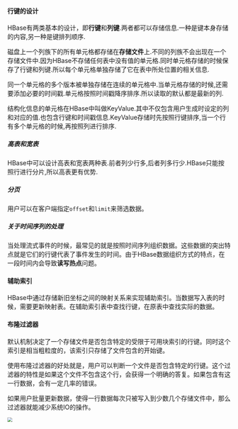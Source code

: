#### 行键的设计

HBase有两类基本的设计，即**行键**和**列键**.两者都可以存储信息.一种是键本身存储的内容,另一种是键排列顺序.

磁盘上一个列族下的所有单元格都存储在**存储文件**上.不同的列族不会出现在一个存储文件中.因为HBase不存储任何表中没有值的单元格.同时单元格存储的时候保存了行键和列键.所以每个单元格单独存储了它在表中所处位置的相关信息.

同一个单元格的多个版本被单独存储在连续的单元格中.当单元格存储的时候,还需要添加必要的时间戳.单元格按照时间戳降序排序.所以读取的默认都是最新的列.

结构化信息的单元格在HBase中叫做KeyValue.其中不仅包含用户生成时设定的列和对应的值.也包含行键和时间戳信息.KeyValue存储时先按照行键排序,当一个行有多个单元格的时候,再按照列进行排序.

##### 高表和宽表

HBase中可以设计高表和宽表两种表.前者列少行多,后者列多行少.HBase只能按照行进行分片,所以高表更有优势.

##### 分页

用户可以在客户端指定`offset`和`limit`来筛选数据。

##### 关于时间序列的处理

当处理流式事件的时候，最常见的就是按照时间序列组织数据。这些数据的突出特点就是它们的行键代表了事件发生的时间。由于HBase数据组织方式的特点，在一段时间内会导致**读写热点**问题。

#### 辅助索引

HBase中通过存储新旧坐标之间的映射关系来实现辅助索引。当数据写入表的时候，需要更新映射表。在辅助索引表中查找行键，在原表中查找实际的数据。

#### 布隆过滤器

默认机制决定了一个存储文件是否包含特定的受限于可用块索引的行键。同时这个索引是相当粗粒度的，该索引只存储了文件包含的开始键。

使用布隆过滤器的好处就是，用户可以判断一个文件是否包含特定的行键。这个过滤器的特性是如果这个文件不包含这个行，会获得一个明确的答复。如果包含有这一行数据，会有一定几率的错误。

如果用户批量更新数据，使得一行数据每次只被写入到少数几个存储文件中，那么过滤器就能减少系统IO的操作。

<img src="E:\截图文件\布隆过滤器选择.png" style="zoom:67%;" />